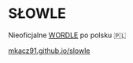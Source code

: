 # SŁOWLE

Nieoficjalne [WORDLE](https://www.powerlanguage.co.uk/wordle/) po polsku 🇵🇱

[mkacz91.github.io/slowle](https://mkacz91.github.io/slowle/)
